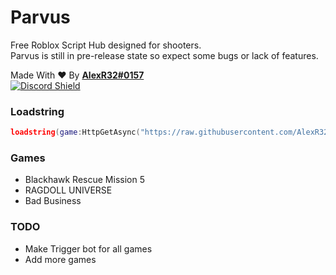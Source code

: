 # Parvus
Free Roblox Script Hub designed for shooters.  
Parvus is still in pre-release state so expect some bugs or lack of features.

Made With ❤️ By **[AlexR32#0157](https://discord.com/users/679661473261551634)**  
[![Discord Shield](https://discordapp.com/api/guilds/878687264622932009/widget.png)](https://discord.gg/JKywVqjV6m)

### Loadstring
```lua
loadstring(game:HttpGetAsync("https://raw.githubusercontent.com/AlexR32/Parvus/main/Loader.lua"))()
```
### Games
- Blackhawk Rescue Mission 5
- RAGDOLL UNIVERSE
- Bad Business
### TODO
- Make Trigger bot for all games
- Add more games
